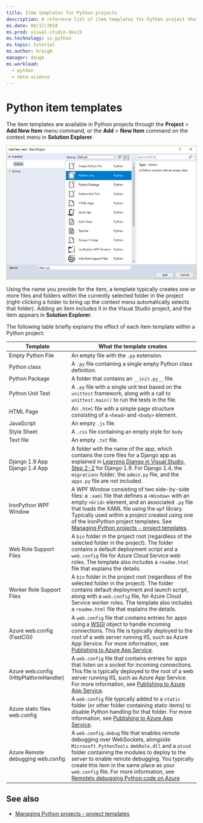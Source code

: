 ```yaml
---
title: Item templates for Python projects
description: A reference list of item templates for Python project that are available through the Add > New Item dialog in Visual Studio.
ms.date: 04/17/2018
ms.prod: visual-studio-dev15
ms.technology: vs-python
ms.topic: tutorial
ms.author: kraigb
manager: douge
ms.workload: 
  - python
  - data-science
---
```


# Python item templates

The item templates are available in Python projects through the **Project** > **Add New Item** menu command, or the **Add** > **New Item** command on the context menu in **Solution Explorer**.

![Add New Item dialog box](media/project-item-templates.png)

Using the name you provide for the item, a template typically creates one or more files and folders within the currently selected folder in the project (right-clicking a folder to bring up the context menu automatically selects that folder). Adding an item includes it in the Visual Studio project, and the item appears in **Solution Explorer**.

The following table briefly explains the effect of each item template within a Python project:

| Template | What the template creates |
| --- | --- |
| Empty Python File | An empty file with the `.py` extension. |
| Python class | A `.py` file containing a single empty Python class definition. |
| Python Package | A folder that contains an `__init.py__` file. |
| Python Unit Test | A `.py` file with a single unit test based on the `unittest` framework, along with a call to `unittest.main()` to run the tests in the file. |
| HTML Page | An `.html` file with a simple page structure consisting of a `<head>` and `<body>` element. |
| JavaScript | An empty  `.js` file. |
| Style Sheet | A `.css` file containing an empty style for `body` |
| Text file | An empty `.txt` file. |
| Django 1.9 App<br/>Django 1.4 App | A folder with the name of the app, which contains the core files for a Django app as explained in [Learning Django in Visual Studio, Step 2-2](learning-django-in-visual-studio-step-02-create-an-app.md#step-2-1-create-an-app-with-a-default-structure) for Django 1.9. For Django 1.4, the `migrations` folder, the `admin.py` file, and the `apps.py` file are not included. |
| IronPython WPF Window | A WPF Window consisting of two side-by-side files: a `.xaml` file that defines a `<Window>` with an empty `<Grid>` element, and an associated `.py` file that loads the XAML file using the `wpf` library. Typically used within a project created using one of the IronPython project templates. See [Managing Python projects - project templates](managing-python-projects-in-visual-studio.md#project-templates). |
| Web Role Support Files | A `bin` folder in the project root (regardless of the selected folder in the project). The folder contains a default deployment script and a `web.config` file for Azure Cloud Service web roles. The template also includes a `readme.html` file that explains the details. |
| Worker Role Support Files | A `bin` folder in the project root (regardless of the selected folder in the project). The folder contains default deployment and launch script, along with a `web.config` file, for Azure Cloud Service worker roles. The template also includes a `readme.html` file that explains the details. |
| Azure web.config (FastCGI) | A `web.config` file that contains entries for apps using a [WSGI](https://wsgi.readthedocs.io/en/latest/) object to handle incoming connections. This file is typically deployed to the root of a web server running IIS, such as Azure App Service. For more information, see [Publishing to Azure App Service](publishing-python-web-applications-to-azure-from-visual-studio.md). |
| Azure web.config (HttpPlatformHandler) | A `web.config` file that contains entries for apps that listen on a socket for incoming connections. This file is typically deployed to the root of a web server running IIS, such as Azure App Service. For more information, see [Publishing to Azure App Service](publishing-python-web-applications-to-azure-from-visual-studio.md). |
| Azure static files web.config | A `web.config` file typically added to a `static` folder (or other folder containing static items) to disable Python handling for that folder. For more information, see [Publishing to Azure App Service](publishing-python-web-applications-to-azure-from-visual-studio.md). |
| Azure Remote debugging web.config | A `web.config.debug` file that enables remote debugging over WebSockets, alongside `Microsoft.PythonTools.WebRole.dll` and a `ptvsd` folder containing the modules to deploy to the server to enable remote debugging. You typically create this item in the same place as your `web.config` file. For more information, see [Remotely debugging Python code on Azure](debugging-remote-python-code-on-azure.md)   |

## See also

- [Managing Python projects - project templates](managing-python-projects-in-visual-studio.md#project-templates)